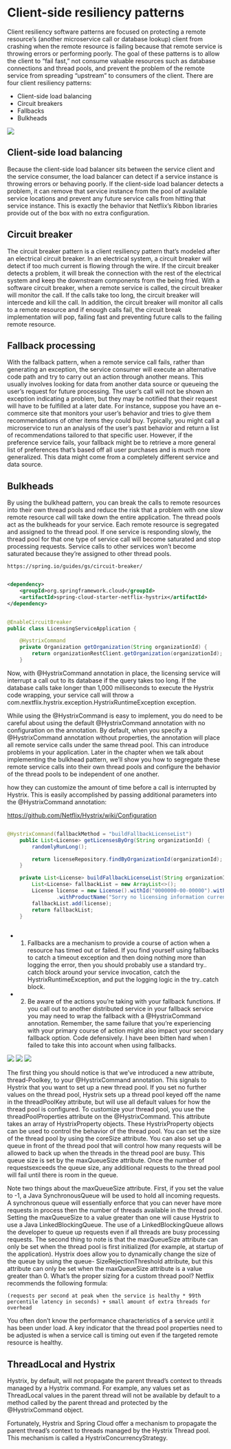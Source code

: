 # Client-side resiliency patterns

Client resiliency software patterns are focused on protecting a remote resource’s (another microservice call or database lookup) client from crashing when the remote resource is failing because that remote service is throwing errors or performing poorly. The goal of these patterns is to allow the client to “fail fast,” not consume valuable resources such as database connections and thread pools, and prevent the problem of the remote service from spreading “upstream” to consumers of the client. There are four client resiliency patterns:

* Client-side load balancing
* Circuit breakers
* Fallbacks
* Bulkheads

<img src="https://github.com/KiraDiShira/Spring/blob/master/ClientSideResiliencyPatterns/Images/csrp1.PNG" />

## Client-side load balancing

Because the client-side load balancer sits between the service client and the service consumer, the load balancer can detect if a service instance is throwing errors or behaving poorly. If the client-side load balancer detects a problem, it can remove that service instance from the pool of available service locations and prevent any future service calls from hitting that service instance. This is exactly the behavior that Netflix’s Ribbon libraries provide out of the box with no extra configuration.

## Circuit breaker

The circuit breaker pattern is a client resiliency pattern that’s modeled after an electrical circuit breaker. In an electrical system, a circuit breaker will detect if too much current is flowing through the wire. If the circuit breaker detects a problem, it will break the connection with the rest of the electrical system and keep the downstream components from the being fried. With a software circuit breaker, when a remote service is called, the circuit breaker will monitor the call. If the calls take too long, the circuit breaker will intercede and kill the call. In addition, the circuit breaker will monitor all calls to a remote resource and if enough calls fail, the circuit break implementation will pop, failing fast and preventing future calls to the failing remote resource.

## Fallback processing

With the fallback pattern, when a remote service call fails, rather than generating an exception, the service consumer will execute an alternative code path and try to carry out an action through another means. This usually involves looking for data from another data source or queueing the user’s request for future processing. The user’s call will not be shown an exception indicating a problem, but they may be notified that their request will have to be fulfilled at a later date. For instance, suppose you have an e-commerce site that monitors your user’s behavior and tries to give them recommendations of other items they could buy. Typically, you might call a microservice to run an analysis of the user’s past behavior and return a list of recommendations tailored to that specific user. However, if the preference service fails, your fallback might be to retrieve a more general list of preferences that’s based off all user purchases and is much more generalized. This data might come from a completely different service and data source.

## Bulkheads

By using the bulkhead pattern, you can break the calls to remote resources into their own thread pools and reduce the risk that a problem with one slow remote resource call will take down the entire application. The thread pools act as the bulkheads for your service. Each remote resource is segregated and assigned to the thread pool. If one service is responding slowly, the thread pool for that one type of service call will become saturated and stop processing requests. Service calls to other services won’t become saturated because they’re assigned to other thread pools.

 ```  
https://spring.io/guides/gs/circuit-breaker/

```

```xml

<dependency>
	<groupId>org.springframework.cloud</groupId>
	<artifactId>spring-cloud-starter-netflix-hystrix</artifactId>
</dependency>

```

```java

@EnableCircuitBreaker
public class LicensingServiceApplication {

```
```java
	@HystrixCommand
	private Organization getOrganization(String organizationId) {
		return organizationRestClient.getOrganization(organizationId);
	}
```

Now, with @HystrixCommand annotation in place, the licensing service will interrupt a call out to its database if the query takes too long. If the database calls take longer than 1,000 milliseconds to execute the Hystrix code wrapping, your service call will throw a com.nextflix.hystrix.exception.HystrixRuntimeException exception.

While using the @HystrixCommand is easy to implement, you do need to be careful about using the default @HystrixCommand annotation with no configuration on the annotation. By default, when you specify a @HystrixCommand annotation without properties, the annotation will place all remote service calls under the same thread pool. This can introduce problems in your application. Later in the chapter when we talk about implementing the bulkhead pattern, we’ll show you how to segregate these remote service calls into their own thread pools and configure the behavior of the thread pools to be independent of one another.

how they can customize the amount of time before a call is interrupted by Hystrix. This is easily accomplished by passing additional parameters into the @HystrixCommand annotation:

https://github.com/Netflix/Hystrix/wiki/Configuration

```java

@HystrixCommand(fallbackMethod = "buildFallbackLicenseList")
	public List<License> getLicensesByOrg(String organizationId) {
		randomlyRunLong();

		return licenseRepository.findByOrganizationId(organizationId);
	}

	private List<License> buildFallbackLicenseList(String organizationId) {
		List<License> fallbackList = new ArrayList<>();
		License license = new License().withId("0000000-00-00000").withOrganizationId(organizationId)
				.withProductName("Sorry no licensing information currently available");
		fallbackList.add(license);
		return fallbackList;
	}
	
```
- 1) Fallbacks are a mechanism to provide a course of action when a resource has timed out or failed. If you find yourself using fallbacks to catch a timeout exception and then doing nothing more than logging the error, then you should probably use a standard try.. catch block around your service invocation, catch the HystrixRuntimeException, and put the logging logic in the try..catch block.

- 2) Be aware of the actions you’re taking with your fallback functions. If you call out to another distributed service in your fallback service you may need to wrap the fallback with a @HystrixCommand annotation. Remember, the same failure that you’re experiencing with your primary course of action might also impact your secondary fallback option. Code defensively. I have been bitten hard when I failed to take this into account when using fallbacks.

<img src="https://github.com/KiraDiShira/Spring/blob/master/ClientSideResiliencyPatterns/Images/csrp2.PNG" />

<img src="https://github.com/KiraDiShira/Spring/blob/master/ClientSideResiliencyPatterns/Images/csrp3.PNG" />

<img src="https://github.com/KiraDiShira/Spring/blob/master/ClientSideResiliencyPatterns/Images/csrp4.PNG" />

The first thing you should notice is that we’ve introduced a new attribute, thread-Poolkey, to your @HystrixCommand annotation. This signals to Hystrix that you want to set up a new thread pool. If you set no further values on the thread pool, Hystrix sets up a thread pool keyed off the name in the threadPoolKey attribute, but will use all default values for how the thread pool is configured. To customize your thread pool, you use the threadPoolProperties attribute on the @HystrixCommand. This attribute takes an array of HystrixProperty objects. These HystrixProperty objects can be used to control the behavior of the thread pool. You can set the size of the thread pool by using the coreSize attribute. You can also set up a queue in front of the thread pool that will control how many requests will be allowed to back up when the threads in the thread pool are busy. This queue size is set by the maxQueueSize attribute. Once the number of requestsexceeds the queue size, any additional requests to the thread pool will fail until there is room in the queue. 

Note two things about the maxQueueSize attribute. First, if you set the value to -1, a Java SynchronousQueue will be used to hold all incoming requests. A synchronous queue will essentially enforce that you can never have more requests in process then the number of threads available in the thread pool. Setting the maxQueueSize to a value greater than one will cause Hystrix to use a Java LinkedBlockingQueue. The use of a LinkedBlockingQueue allows the developer to queue up requests even if all threads are busy processing requests. The second thing to note is that the maxQueueSize attribute can only be set when the thread pool is first initialized (for example, at startup of the application). Hystrix does allow you to dynamically change the size of the queue by using the queue- SizeRejectionThreshold attribute, but this attribute can only be set when the maxQueueSize attribute is a value greater than 0. What’s the proper sizing for a custom thread pool? Netflix recommends the following formula: 

`(requests per second at peak when the service is healthy * 99th percentile latency in seconds) + small amount of extra threads for overhead`

You often don’t know the performance characteristics of a service until it has been under load. A key indicator that the thread pool properties need to be adjusted is when a service call is timing out even if the targeted remote resource is healthy. 

## ThreadLocal and Hystrix

Hystrix, by default, will not propagate the parent thread’s context to threads managed by a Hystrix command. For example, any values set as ThreadLocal values in the parent thread will not be available by default to a method called by the parent thread and protected by the @HystrixCommand object.

Fortunately, Hystrix and Spring Cloud offer a mechanism to propagate the parent thread’s context to threads managed by the Hystrix Thread pool. This mechanism is called a HystrixConcurrencyStrategy.



